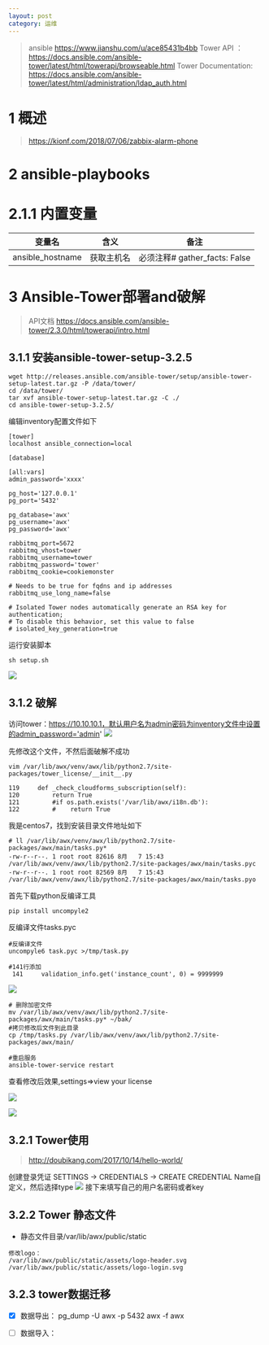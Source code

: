 ```yaml
---
layout: post
category: 运维
---
```


> ansible
> https://www.jianshu.com/u/ace85431b4bb
> Tower API ：https://docs.ansible.com/ansible-tower/latest/html/towerapi/browseable.html
> Tower Documentation: https://docs.ansible.com/ansible-tower/latest/html/administration/ldap_auth.html


# 1 概述
> https://kionf.com/2018/07/06/zabbix-alarm-phone
# 2 ansible-playbooks
# 2.1.1 内置变量

| 变量名 | 含义 |备注  |
| --- | --- | --- |
|ansible_hostname |  获取主机名| 必须注释# gather_facts: False |
# 3 Ansible-Tower部署and破解
>API文档 https://docs.ansible.com/ansible-tower/2.3.0/html/towerapi/intro.html
## 3.1.1 安装ansible-tower-setup-3.2.5

```
wget http://releases.ansible.com/ansible-tower/setup/ansible-tower-setup-latest.tar.gz -P /data/tower/
cd /data/tower/
tar xvf ansible-tower-setup-latest.tar.gz -C ./
cd ansible-tower-setup-3.2.5/
```
编辑inventory配置文件如下


```
[tower]
localhost ansible_connection=local

[database]

[all:vars]
admin_password='xxxx'

pg_host='127.0.0.1'
pg_port='5432'

pg_database='awx'
pg_username='awx'
pg_password='awx'

rabbitmq_port=5672
rabbitmq_vhost=tower
rabbitmq_username=tower
rabbitmq_password='tower'
rabbitmq_cookie=cookiemonster

# Needs to be true for fqdns and ip addresses
rabbitmq_use_long_name=false

# Isolated Tower nodes automatically generate an RSA key for authentication;
# To disable this behavior, set this value to false
# isolated_key_generation=true
```

运行安装脚本

```
sh setup.sh
```
![](/assets/img/15336280609790.jpg)
## 3.1.2 破解
访问tower：https://10.10.10.1，默认用户名为admin密码为inventory文件中设置的admin_password='admin'
![](/assets/img/15336281451514.jpg)


先修改这个文件，不然后面破解不成功

```
vim /var/lib/awx/venv/awx/lib/python2.7/site-packages/tower_license/__init__.py

119     def _check_cloudforms_subscription(self):
120         return True
121         #if os.path.exists('/var/lib/awx/i18n.db'):
122         #    return True
```
我是centos7，找到安装目录文件地址如下

```
# ll /var/lib/awx/venv/awx/lib/python2.7/site-packages/awx/main/tasks.py*
-rw-r--r--. 1 root root 82616 8月   7 15:43 /var/lib/awx/venv/awx/lib/python2.7/site-packages/awx/main/tasks.pyc
-rw-r--r--. 1 root root 82569 8月   7 15:43 /var/lib/awx/venv/awx/lib/python2.7/site-packages/awx/main/tasks.pyo
```

首先下载python反编译工具


```
pip install uncompyle2
```

反编译文件tasks.pyc


```
#反编译文件
uncompyle6 task.pyc >/tmp/task.py
```

```
#141行添加
 141     validation_info.get('instance_count', 0) = 9999999
```
![](/assets/img/15336283712765.jpg)



```
# 删除加密文件
mv /var/lib/awx/venv/awx/lib/python2.7/site-packages/awx/main/tasks.py* ~/bak/
#拷贝修改后文件到此目录
cp /tmp/tasks.py /var/lib/awx/venv/awx/lib/python2.7/site-packages/awx/main/

#重启服务
ansible-tower-service restart
```

查看修改后效果,settings=>view your license

![](/assets/img/15336285952969.jpg)

![](/assets/img/15336286092415.jpg)

## 3.2.1 Tower使用
> http://doubikang.com/2017/10/14/hello-world/


创建登录凭证
SETTINGS -> CREDENTIALS -> CREATE CREDENTIAL
Name自定义，然后选择type
![](/assets/img/15336290707238.jpg)
接下来填写自己的用户名密码或者key
## 3.2.2 Tower 静态文件

- 静态文件目录/var/lib/awx/public/static

```
修改logo： 
/var/lib/awx/public/static/assets/logo-header.svg
/var/lib/awx/public/static/assets/logo-login.svg
```
## 3.2.3 tower数据迁移
* [x] 数据导出：
pg_dump -U awx  -p 5432 awx -f awx

* [ ] 数据导入：




